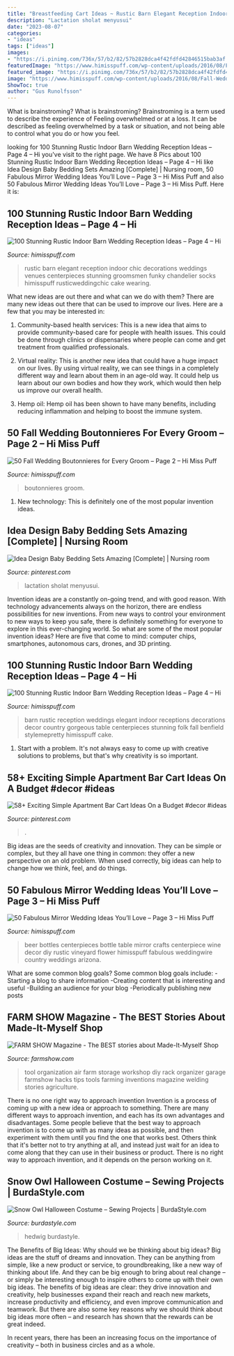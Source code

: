 ```yaml
---
title: "Breastfeeding Cart Ideas ~ Rustic Barn Elegant Reception Indoor Chic Decorations Weddings Venues Centerpieces Stunning Groomsmen Funky Chandelier Socks Himisspuff Rusticweddingchic Cake Wearing"
description: "Lactation sholat menyusui"
date: "2023-08-07"
categories:
- "ideas"
tags: ["ideas"]
images:
- "https://i.pinimg.com/736x/57/b2/82/57b2828dca4f42fdfd42846515bab3af.jpg"
featuredImage: "https://www.himisspuff.com/wp-content/uploads/2016/08/Fall-Wedding-Boutonnieres-for-Every-Groom-9.jpg"
featured_image: "https://i.pinimg.com/736x/57/b2/82/57b2828dca4f42fdfd42846515bab3af.jpg"
image: "https://www.himisspuff.com/wp-content/uploads/2016/08/Fall-Wedding-Boutonnieres-for-Every-Groom-9.jpg"
ShowToc: true
author: "Gus Runolfsson"
---
```



What is brainstroming?
What is brainstroming? Brainstroming is a term used to describe the experience of Feeling overwhelmed or at a loss. It can be described as feeling overwhelmed by a task or situation, and not being able to control what you do or how you feel.

	

		
looking for 100 Stunning Rustic Indoor Barn Wedding Reception Ideas – Page 4 – Hi you've visit to the right page. We have 8 Pics about 100 Stunning Rustic Indoor Barn Wedding Reception Ideas – Page 4 – Hi like Idea Design Baby Bedding Sets Amazing [Complete] | Nursing room, 50 Fabulous Mirror Wedding Ideas You’ll Love – Page 3 – Hi Miss Puff and also 50 Fabulous Mirror Wedding Ideas You’ll Love – Page 3 – Hi Miss Puff. Here it is:
		
    
## 100 Stunning Rustic Indoor Barn Wedding Reception Ideas – Page 4 – Hi

<img loading=lazy src="https://www.himisspuff.com/wp-content/uploads/2016/04/Elegant-Rustic-Barn-Wedding-Reception-Ideas.jpg" onerror="this.onerror=null;this.src='https://tse1.mm.bing.net/th?id=OIP.2q4vFMvPVJWmDxKalJw0OwHaLH&amp;pid=15.1';" alt="100 Stunning Rustic Indoor Barn Wedding Reception Ideas – Page 4 – Hi">

_Source: himisspuff.com_

>rustic barn elegant reception indoor chic decorations weddings venues centerpieces stunning groomsmen funky chandelier socks himisspuff rusticweddingchic cake wearing. 

	

What new ideas are out there and what can we do with them?
There are many new ideas out there that can be used to improve our lives. Here are a few that you may be interested in:
1. Community-based health services: This is a new idea that aims to provide community-based care for people with health issues. This could be done through clinics or dispensaries where people can come and get treatment from qualified professionals.

2. Virtual reality: This is another new idea that could have a huge impact on our lives. By using virtual reality, we can see things in a completely different way and learn about them in an age-old way. It could help us learn about our own bodies and how they work, which would then help us improve our overall health.

3. Hemp oil: Hemp oil has been shown to have many benefits, including reducing inflammation and helping to boost the immune system.

    
## 50 Fall Wedding Boutonnieres For Every Groom – Page 2 – Hi Miss Puff

<img loading=lazy src="https://www.himisspuff.com/wp-content/uploads/2016/08/Fall-Wedding-Boutonnieres-for-Every-Groom-9.jpg" onerror="this.onerror=null;this.src='https://tse3.mm.bing.net/th?id=OIP.Hr7UrNVcNRBYj4P0yW_s0wHaK8&amp;pid=15.1';" alt="50 Fall Wedding Boutonnieres for Every Groom – Page 2 – Hi Miss Puff">

_Source: himisspuff.com_

>boutonnieres groom. 

	

1) New technology: This is definitely one of the most popular invention ideas.

    
## Idea Design Baby Bedding Sets Amazing [Complete] | Nursing Room

<img loading=lazy src="https://i.pinimg.com/736x/3c/0f/c0/3c0fc0290f78725fb075a6d8e962b5f4.jpg" onerror="this.onerror=null;this.src='https://tse4.mm.bing.net/th?id=OIP.7GIi3lhEqdTKUq_-9WWfzgHaJ6&amp;pid=15.1';" alt="Idea Design Baby Bedding Sets Amazing [Complete] | Nursing room">

_Source: pinterest.com_

>lactation sholat menyusui. 

	

Invention ideas are a constantly on-going trend, and with good reason. With technology advancements always on the horizon, there are endless possibilities for new inventions. From new ways to control your environment to new ways to keep you safe, there is definitely something for everyone to explore in this ever-changing world. So what are some of the most popular invention ideas? Here are five that come to mind: computer chips, smartphones, autonomous cars, drones, and 3D printing.

    
## 100 Stunning Rustic Indoor Barn Wedding Reception Ideas – Page 4 – Hi

<img loading=lazy src="https://www.himisspuff.com/wp-content/uploads/2016/04/elegant-barn-wedding-reception.jpg" onerror="this.onerror=null;this.src='https://tse4.mm.bing.net/th?id=OIP.L2gXYteturT-cvOHxfMKrwHaLJ&amp;pid=15.1';" alt="100 Stunning Rustic Indoor Barn Wedding Reception Ideas – Page 4 – Hi">

_Source: himisspuff.com_

>barn rustic reception weddings elegant indoor receptions decorations decor country gorgeous table centerpieces stunning folk fall benfield stylemepretty himisspuff cake. 

	

1. Start with a problem. It's not always easy to come up with creative solutions to problems, but that's why creativity is so important.

    
## 58+ Exciting Simple Apartment Bar Cart Ideas On A Budget #decor #ideas

<img loading=lazy src="https://i.pinimg.com/736x/57/b2/82/57b2828dca4f42fdfd42846515bab3af.jpg" onerror="this.onerror=null;this.src='https://tse4.mm.bing.net/th?id=OIP.WfKeXC250YUtZrBxMM6U8AHaJ3&amp;pid=15.1';" alt="58+ Exciting Simple Apartment Bar Cart Ideas On a Budget #decor #ideas">

_Source: pinterest.com_

>. 

	

Big ideas are the seeds of creativity and innovation. They can be simple or complex, but they all have one thing in common: they offer a new perspective on an old problem. When used correctly, big ideas can help to change how we think, feel, and do things.

    
## 50 Fabulous Mirror Wedding Ideas You’ll Love – Page 3 – Hi Miss Puff

<img loading=lazy src="https://www.himisspuff.com/wp-content/uploads/2016/04/beer-bottles-used-as-wedding-centerpieces.jpg" onerror="this.onerror=null;this.src='https://tse1.mm.bing.net/th?id=OIP.F7v8vFkrdDsLd1bsC766pgHaLH&amp;pid=15.1';" alt="50 Fabulous Mirror Wedding Ideas You’ll Love – Page 3 – Hi Miss Puff">

_Source: himisspuff.com_

>beer bottles centerpieces bottle table mirror crafts centerpiece wine decor diy rustic vineyard flower himisspuff fabulous weddingwire country weddings arizona. 

	

What are some common blog goals?
Some common blog goals include: 
-Starting a blog to share information 
-Creating content that is interesting and useful 
-Building an audience for your blog 
-Periodically publishing new posts

    
## FARM SHOW Magazine - The BEST Stories About Made-It-Myself Shop

<img loading=lazy src="https://www.farmshow.com/images/articles/37/1/4476_l.jpg" onerror="this.onerror=null;this.src='https://tse4.mm.bing.net/th?id=OIP.m58FpEOt-1BxK7WZPGcdJQHaKn&amp;pid=15.1';" alt="FARM SHOW Magazine - The BEST stories about Made-It-Myself Shop">

_Source: farmshow.com_

>tool organization air farm storage workshop diy rack organizer garage farmshow hacks tips tools farming inventions magazine welding stories agriculture. 

	

There is no one right way to approach invention
Invention is a process of coming up with a new idea or approach to something. There are many different ways to approach invention, and each has its own advantages and disadvantages. Some people believe that the best way to approach invention is to come up with as many ideas as possible, and then experiment with them until you find the one that works best. Others think that it's better not to try anything at all, and instead just wait for an idea to come along that they can use in their business or product. There is no right way to approach invention, and it depends on the person working on it.

    
## Snow Owl Halloween Costume – Sewing Projects | BurdaStyle.com

<img loading=lazy src="https://burdastyle-assets.s3.amazonaws.com/project_images/assets/000/235/350/2011_costume_original.jpg?1320602427" onerror="this.onerror=null;this.src='https://tse2.mm.bing.net/th?id=OIP.PeB9UGfDZmySs5BDHRGCmwHaNL&amp;pid=15.1';" alt="Snow Owl Halloween Costume – Sewing Projects | BurdaStyle.com">

_Source: burdastyle.com_

>hedwig burdastyle. 

	

The Benefits of Big Ideas: Why should we be thinking about big ideas?
Big ideas are the stuff of dreams and innovation. They can be anything from simple, like a new product or service, to groundbreaking, like a new way of thinking about life. And they can be big enough to bring about real change – or simply be interesting enough to inspire others to come up with their own big ideas.
The benefits of big ideas are clear: they drive innovation and creativity, help businesses expand their reach and reach new markets, increase productivity and efficiency, and even improve communication and teamwork. But there are also some key reasons why we should think about big ideas more often – and research has shown that the rewards can be great indeed.

In recent years, there has been an increasing focus on the importance of creativity – both in business circles and as a whole.

